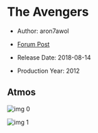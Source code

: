 # The Avengers

* Author: aron7awol

* [Forum Post](https://www.avsforum.com/threads/bass-eq-for-filtered-movies.2995212/post-56612552)

* Release Date: 2018-08-14
* Production Year: 2012

## Atmos

![img 0](https://i.imgur.com/QX53Egv.jpg)

![img 1](https://i.imgur.com/e9KT1Db.jpg)

